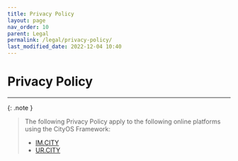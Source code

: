 ```yaml
---
title: Privacy Policy
layout: page
nav_order: 10
parent: Legal
permalink: /legal/privacy-policy/
last_modified_date: 2022-12-04 10:40
---
```


# Privacy Policy

----------------

{: .note }
>The following Privacy Policy apply to the following online platforms using the CityOS Framework:
>
>- [IM.CITY]  
>- [UR.CITY]




[IM.CITY]: https://im.city
[UR.CITY]: https://ur.city